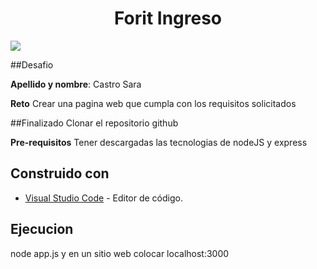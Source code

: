 <h1 align="center">Forit Ingreso</h1>
<p align="/center">
  <img src="https://docs.google.com/drawings/d/e/2PACX-1vQyTLtKOtvH69Nh37gP8P0gWiDmP8U6h_As38k00MQ6giJNv75Fa67lKpawyRKT2b7H5G68Imk-7Kix/pub?w=689&h=459">
</p>
##Desafio

**Apellido y nombre**: Castro Sara

**Reto** 
Crear una pagina web que cumpla con los requisitos solicitados

##Finalizado
Clonar el repositorio github

**Pre-requisitos**
Tener descargadas las tecnologias de nodeJS y express

## Construido con 

* [Visual Studio Code](https://code.visualstudio.com/#alt-downloads) - Editor de código.

## Ejecucion

node app.js y en un sitio web colocar localhost:3000